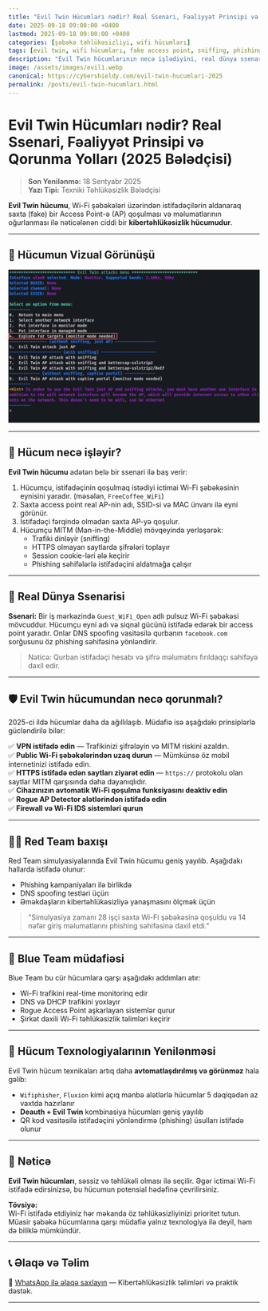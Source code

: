 ```yaml
---
title: "Evil Twin Hücumları nədir? Real Ssenari, Fəaliyyət Prinsipi və Qorunma Yolları (2025 Bələdçisi)"
date: 2025-09-18 09:00:00 +0400
lastmod: 2025-09-18 09:00:00 +0400
categories: [şəbəkə təhlükəsizliyi, wifi hücumları]
tags: [evil twin, wifi hücumları, fake access point, sniffing, phishing, red team, kibertəhlükəsizlik]
description: "Evil Twin hücumlarının necə işlədiyini, real dünya ssenarisində necə tətbiq edildiyini və bu hücumdan qorunma yollarını 2025-ci ilin təcrübəsinə əsasən öyrənin."
image: /assets/images/evil1.webp
canonical: https://cybershieldy.com/evil-twin-hucumlari-2025
permalink: /posts/evil-twin-hucumlari.html
---
```


# Evil Twin Hücumları nədir? Real Ssenari, Fəaliyyət Prinsipi və Qorunma Yolları (2025 Bələdçisi)

> **Son Yenilənmə:** 18 Sentyabr 2025  
> **Yazı Tipi:** Texniki Təhlükəsizlik Bələdçisi

**Evil Twin hücumu**, Wi-Fi şəbəkələri üzərindən istifadəçilərin aldanaraq saxta (fake) bir Access Point-ə (AP) qoşulması və məlumatlarının oğurlanması ilə nəticələnən ciddi bir **kibertəhlükəsizlik hücumudur**.

---

## 📸 Hücumun Vizual Görünüşü

![Evil Twin Hücumu nümunəsi](/assets/images/evil2.webp "Evil Twin Hücumu — Fake Access Point ilə real Wi-Fi təqlidi")

---

## 🧠 Hücum necə işləyir?

**Evil Twin hücumu** adətən belə bir ssenari ilə baş verir:

1. Hücumçu, istifadəçinin qoşulmaq istədiyi ictimai Wi-Fi şəbəkəsinin eynisini yaradır. (məsələn, `FreeCoffee_WiFi`)
2. Saxta access point real AP-nin adı, SSID-si və MAC ünvanı ilə eyni görünür.
3. İstifadəçi fərqində olmadan saxta AP-yə qoşulur.
4. Hücumçu MITM (Man-in-the-Middle) mövqeyində yerləşərək:
   - Trafiki dinləyir (sniffing)
   - HTTPS olmayan saytlarda şifrələri toplayır
   - Session cookie-ləri ələ keçirir
   - Phishing səhifələrlə istifadəçini aldatmağa çalışır

---

## 🎯 Real Dünya Ssenarisi

**Ssenari:** Bir iş mərkəzində `Guest_WiFi_Open` adlı pulsuz Wi-Fi şəbəkəsi mövcuddur. Hücumçu eyni adı və siqnal gücünü istifadə edərək bir access point yaradır. Onlar DNS spoofing vasitəsilə qurbanın `facebook.com` sorğusunu öz phishing səhifəsinə yönləndirir.

> Nəticə: Qurban istifadəçi hesabı və şifrə məlumatını fırıldaqçı səhifəyə daxil edir.

---

## 🛡️ Evil Twin hücumundan necə qorunmalı?

2025-ci ildə hücumlar daha da ağıllılaşıb. Müdafiə isə aşağıdakı prinsiplərlə gücləndirilə bilər:

✅ **VPN istifadə edin** — Trafikinizi şifrələyin və MITM riskini azaldın.  
✅ **Public Wi-Fi şəbəkələrindən uzaq durun** — Mümkünsə öz mobil internetinizi istifadə edin.  
✅ **HTTPS istifadə edən saytları ziyarət edin** — `https://` protokolu olan saytlar MITM qarşısında daha dayanıqlıdır.  
✅ **Cihazınızın avtomatik Wi-Fi qoşulma funksiyasını deaktiv edin**  
✅ **Rogue AP Detector alətlərindən istifadə edin**  
✅ **Firewall və Wi-Fi IDS sistemləri qurun**

---

## 👨‍💻 Red Team baxışı

Red Team simulyasiyalarında Evil Twin hücumu geniş yayılıb. Aşağıdakı hallarda istifadə olunur:

- Phishing kampaniyaları ilə birlikdə
- DNS spoofing testləri üçün
- Əməkdaşların kibertəhlükəsizliyə yanaşmasını ölçmək üçün

> "Simulyasiya zamanı 28 işçi saxta Wi-Fi şəbəkəsinə qoşuldu və 14 nəfər giriş məlumatlarını phishing səhifəsinə daxil etdi."

---

## 🔐 Blue Team müdafiəsi

Blue Team bu cür hücumlara qarşı aşağıdakı addımları atır:

- Wi-Fi trafikini real-time monitorinq edir  
- DNS və DHCP trafikini yoxlayır  
- Rogue Access Point aşkarlayan sistemlər qurur  
- Şirkət daxili Wi-Fi təhlükəsizlik təlimləri keçirir

---

## 🔄 Hücum Texnologiyalarının Yenilənməsi

Evil Twin hücum texnikaları artıq daha **avtomatlaşdırılmış və görünməz** hala gəlib:

- `Wifiphisher`, `Fluxion` kimi açıq mənbə alətlərlə hücumlar 5 dəqiqədən az vaxtda hazırlanır  
- **Deauth + Evil Twin** kombinasiya hücumları geniş yayılıb  
- QR kod vasitəsilə istifadəçini yönləndirmə (phishing) üsulları istifadə olunur

---

## 📌 Nəticə

**Evil Twin hücumları**, səssiz və təhlükəli olması ilə seçilir. Əgər ictimai Wi-Fi istifadə edirsinizsə, bu hücumun potensial hədəfinə çevrilirsiniz.

**Tövsiyə:**  
Wi-Fi istifadə etdiyiniz hər məkanda öz təhlükəsizliyinizi prioritet tutun. Müasir şəbəkə hücumlarına qarşı müdafiə yalnız texnologiya ilə deyil, həm də biliklə mümkündür.

---


## 📞 Əlaqə və Təlim

📲 [WhatsApp ilə əlaqə saxlayın](https://wa.me/994555182523?text=Salam%2C%20kibert%C9%99hl%C3%BCk%C9%99sizlik%20d%C9%99rsl%C9%99ri%20il%C9%99%20maraqlan%C4%B1ram.) — Kibertəhlükəsizlik təlimləri və praktik dəstək.

---

<!-- Strukturlaşdırılmış məlumat (JSON-LD) -->

<script type="application/ld+json">
{
  "@context": "https://schema.org",
  "@type": "Article",
  "headline": "Evil Twin Hücumları nədir? Real Ssenari, Fəaliyyət Prinsipi və Qorunma Yolları (2025 Bələdçisi)",
  "description": "Evil Twin hücumlarının necə işlədiyini, real dünya ssenarisində necə tətbiq edildiyini və bu hücumdan qorunma yollarını 2025-ci ilin təcrübəsinə əsasən öyrənin.",
  "image": "https://cybershieldy.com/assets/images/evil-twin.webp",
  "author": {
    "@type": "Person",
    "name": "CyberShieldy"
  },
  "publisher": {
    "@type": "Organization",
    "name": "CyberShieldy",
    "logo": {
      "@type": "ImageObject",
      "url": "https://cybershieldy.com/assets/images/logo.png"
    }
  },
  "datePublished": "2025-09-18T09:00:00+04:00",
  "dateModified": "2025-09-18T09:00:00+04:00",
  "mainEntityOfPage": {
    "@type": "WebPage",
    "@id": "https://cybershieldy.com/evil-twin-hucumlari-2025"
  }
}
</script>
